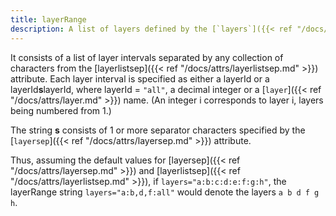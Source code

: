 ```yaml
---
title: layerRange
description: A list of layers defined by the [`layers`]({{< ref "/docs/attrs/layers" >}}) attribute
---
```


It consists of a list of layer intervals separated by any collection of
characters from the [layerlistsep]({{< ref "/docs/attrs/layerlistsep.md" >}}) attribute. Each layer
interval is specified as either a layerId or a layerId**s**layerId, where
layerId = `"all"`, a decimal integer or a [`layer`]({{< ref "/docs/attrs/layer.md" >}}) name. (An integer i
corresponds to layer i, layers being numbered from 1.)

The string **s** consists of 1 or more separator characters specified by the
[`layersep`]({{< ref "/docs/attrs/layersep.md" >}}) attribute.

Thus, assuming the default values for [layersep]({{< ref "/docs/attrs/layersep.md" >}}) and
[layerlistsep]({{< ref "/docs/attrs/layerlistsep.md" >}}), if `layers="a:b:c:d:e:f:g:h"`, the
layerRange string `layers="a:b,d,f:all"` would denote the layers `a b d f g
h`.
